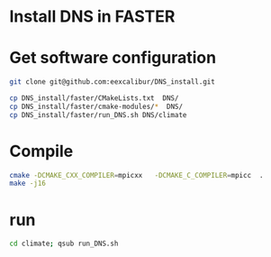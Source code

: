 # Install DNS in FASTER

# Get software configuration

```bash
git clone git@github.com:eexcalibur/DNS_install.git

cp DNS_install/faster/CMakeLists.txt  DNS/
cp DNS_install/faster/cmake-modules/*  DNS/
cp DNS_install/faster/run_DNS.sh DNS/climate
```

# Compile

```bash
cmake -DCMAKE_CXX_COMPILER=mpicxx   -DCMAKE_C_COMPILER=mpicc  .
make -j16

```

# run

```bash
cd climate; qsub run_DNS.sh
```